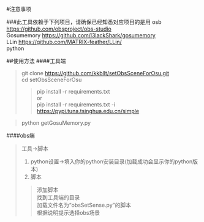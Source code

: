 #注意事项

###此工具依赖于下列项目，请确保已经知悉对应项目的是用
osb https://github.com/obsproject/obs-studio  
Gosumemory https://github.com/l3lackShark/gosumemory  
LLin https://github.com/MATRIX-feather/LLin/  
python  

   
##使用方法
####工具端
>git clone https://github.com/kkbllt/setObsSceneForOsu.git  
>cd setObsSceneForOsu  
>>pip install -r requirements.txt  
>>or  
>>pip install -r requirements.txt -i https://pypi.tuna.tsinghua.edu.cn/simple  

>python getGosuMemory.py

####obs端
>工具->脚本  
>1. python设置->填入你的python安装目录(加载成功会显示你的python版本)  
>2. 脚本  
>>添加脚本  
>>找到工具端的目录  
>>加载文件名为“obsSetSense.py”的脚本  
>>根据说明提示选择obs场景  